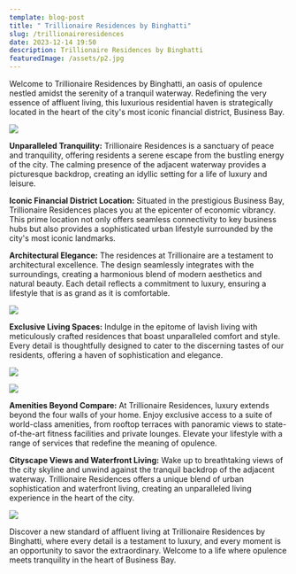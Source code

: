 ```yaml
---
template: blog-post
title: " Trillionaire Residences by Binghatti"
slug: /trillionaireresidences
date: 2023-12-14 19:50
description: Trillionaire Residences by Binghatti
featuredImage: /assets/p2.jpg
---
```

<!--StartFragment-->

Welcome to Trillionaire Residences by Binghatti, an oasis of opulence nestled amidst the serenity of a tranquil waterway. Redefining the very essence of affluent living, this luxurious residential haven is strategically located in the heart of the city's most iconic financial district, Business Bay.

![](/assets/p3.jpg)

**Unparalleled Tranquility:** Trillionaire Residences is a sanctuary of peace and tranquility, offering residents a serene escape from the bustling energy of the city. The calming presence of the adjacent waterway provides a picturesque backdrop, creating an idyllic setting for a life of luxury and leisure.

**Iconic Financial District Location:** Situated in the prestigious Business Bay, Trillionaire Residences places you at the epicenter of economic vibrancy. This prime location not only offers seamless connectivity to key business hubs but also provides a sophisticated urban lifestyle surrounded by the city's most iconic landmarks.

**Architectural Elegance:** The residences at Trillionaire are a testament to architectural excellence. The design seamlessly integrates with the surroundings, creating a harmonious blend of modern aesthetics and natural beauty. Each detail reflects a commitment to luxury, ensuring a lifestyle that is as grand as it is comfortable.

![](/assets/p4.jpg)

**Exclusive Living Spaces:** Indulge in the epitome of lavish living with meticulously crafted residences that boast unparalleled comfort and style. Every detail is thoughtfully designed to cater to the discerning tastes of our residents, offering a haven of sophistication and elegance.

![](/assets/c4-dining-living.jpg)

![](/assets/c2-bed-view-balcony.jpg)

**Amenities Beyond Compare:** At Trillionaire Residences, luxury extends beyond the four walls of your home. Enjoy exclusive access to a suite of world-class amenities, from rooftop terraces with panoramic views to state-of-the-art fitness facilities and private lounges. Elevate your lifestyle with a range of services that redefine the meaning of opulence.

**Cityscape Views and Waterfront Living:** Wake up to breathtaking views of the city skyline and unwind against the tranquil backdrop of the adjacent waterway. Trillionaire Residences offers a unique blend of urban sophistication and waterfront living, creating an unparalleled living experience in the heart of the city.

![](/assets/p1.jpg)

Discover a new standard of affluent living at Trillionaire Residences by Binghatti, where every detail is a testament to luxury, and every moment is an opportunity to savor the extraordinary. Welcome to a life where opulence meets tranquility in the heart of Business Bay.

<!--EndFragment-->